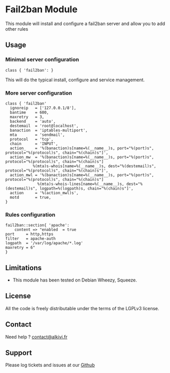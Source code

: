 # Fail2ban Module

This module will install and configure a fail2ban server and allow you to add other rules

## Usage

### Minimal server configuration

```puppet
class { 'fail2ban': }
```
This will do the typical install, configure and service management. 

### More server configuration

```puppet
class { 'fail2ban'
  ignoreip   = ['127.0.0.1/8'],
  bantime    = 600,
  maxretry   = 3,
  backend    = 'auto',
  destemail  = 'root@localhost',
  banaction  = 'iptables-multiport',
  mta        = 'sendmail',
  protocol   = 'tcp',
  chain      = 'INPUT',
  action_    = '%(banaction)s[name=%(__name__)s, port="%(port)s", protocol="%(protocol)s", chain="%(chain)s"]',
  action_mw  = '%(banaction)s[name=%(__name__)s, port="%(port)s", protocol="%(protocol)s", chain="%(chain)s"]
            %(mta)s-whois[name=%(__name__)s, dest="%(destemail)s", protocol="%(protocol)s", chain="%(chain)s"]',
  action_mwl = '%(banaction)s[name=%(__name__)s, port="%(port)s", protocol="%(protocol)s", chain="%(chain)s"]
              %(mta)s-whois-lines[name=%(__name__)s, dest="%(destemail)s", logpath=%(logpath)s, chain="%(chain)s"]',
  action     = '%(action_mwl)s',
  motd       = true,
}
```

### Rules configuration

```puppet
fail2ban::section{ 'apache':
    content => "enabled  = true
port     = http,https
filter   = apache-auth
logpath  = '/var/log/apache/*.log'
maxretry = 6"
}
```

## Limitations

* This module has been tested on Debian Wheezy, Squeeze.

## License

All the code is freely distributable under the terms of the LGPLv3 license.

## Contact

Need help ? contact@alkivi.fr

## Support

Please log tickets and issues at our [Github](https://github.com/alkivi-sas/)
